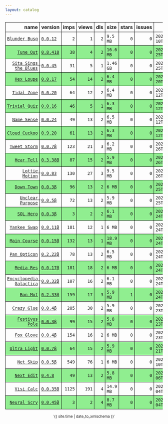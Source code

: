 ```yaml
---
layout: catalog
---
```


<style>
table {
    border-collapse: collapse;
}

td, th {
    border: 1px solid black;
    white-space: nowrap;
}

th, td {
    padding: 5px;
}

tr:nth-child(even) {
    background-color: Lightgreen;
}
</style>

| name | version | imps | views | dls | size | stars | issues | date | category |
| ---: | :------ | ---: | ----: | --: | :--- | -----:| -----: | ---- | :------- |
| [`Blunder Busq`](https://Blunder-Busq.github.io/App/) | [``0.0.12``](https://github.com/Blunder-Busq/App/releases/0.0.12) | `2` | `1` | `2` | `9.5 MB` | `0` | `0` | `2022-03-10T10:51:17Z` | [`productivity`](https://github.com/topics/appfair-productivity)  |
| [`Tune Out`](https://Tune-Out.github.io/App/) | [``0.8.418``](https://github.com/Tune-Out/App/releases/0.8.418) | `38` | `4` | `2` | `16.6 MB` | `0` | `0` | `2022-02-25T22:08:57Z` | [`music`](https://github.com/topics/appfair-music)  |
| [`Sita Sings the Blues`](https://Sita-Sings-the-Blues.github.io/App/) | [``0.0.45``](https://github.com/Sita-Sings-the-Blues/App/releases/0.0.45) | `31` | `5` | `1` | `1.46 GB` | `0` | `0` | `2022-02-25T14:24:44Z` | [`video`](https://github.com/topics/appfair-video)  |
| [`Hex Loupe`](https://Hex-Loupe.github.io/App/) | [``0.0.17``](https://github.com/Hex-Loupe/App/releases/0.0.17) | `54` | `14` | `2` | `6.4 MB` | `0` | `0` | `2022-02-20T09:22:27Z` | [`developer-tools`](https://github.com/topics/appfair-developer-tools)  |
| [`Tidal Zone`](https://Tidal-Zone.github.io/App/) | [``0.0.20``](https://github.com/Tidal-Zone/App/releases/0.0.20) | `64` | `12` | `2` | `6.4 MB` | `0` | `0` | `2022-02-12T16:07:15Z` | [`weather`](https://github.com/topics/appfair-weather)  |
| [`Trivial Quiz`](https://Trivial-Quiz.github.io/App/) | [``0.0.16``](https://github.com/Trivial-Quiz/App/releases/0.0.16) | `46` | `5` | `1` | `6.3 MB` | `0` | `0` | `2022-02-12T16:07:11Z` | [`games`](https://github.com/topics/appfair-games)  |
| [`Name Sense`](https://Name-Sense.github.io/App/) | [``0.0.24``](https://github.com/Name-Sense/App/releases/0.0.24) | `49` | `13` | `2` | `6.5 MB` | `0` | `0` | `2022-02-12T14:56:58Z` | [`education`](https://github.com/topics/appfair-education)  |
| [`Cloud Cuckoo`](https://Cloud-Cuckoo.github.io/App/) | [``0.9.20``](https://github.com/Cloud-Cuckoo/App/releases/0.9.20) | `61` | `13` | `2` | `6.3 MB` | `0` | `0` | `2022-02-12T14:52:58Z` | [`games`](https://github.com/topics/appfair-games)  |
| [`Tweet Storm`](https://Tweet-Storm.github.io/App/) | [``0.0.7β``](https://github.com/Tweet-Storm/App/releases/0.0.7) | `123` | `21` | `3` | `6.2 MB` | `0` | `0` | `2022-01-26T22:14:00Z` | [`social-networking`](https://github.com/topics/appfair-social-networking)  |
| [`Hear Tell`](https://Hear-Tell.github.io/App/) | [``0.3.38β``](https://github.com/Hear-Tell/App/releases/0.3.38) | `87` | `15` | `2` | `5.9 MB` | `0` | `0` | `2022-01-26T22:12:32Z` | [`healthcare-fitness`](https://github.com/topics/appfair-healthcare-fitness)  |
| [`Lottie Motion`](https://Lottie-Motion.github.io/App/) | [``0.0.83``](https://github.com/Lottie-Motion/App/releases/0.0.83) | `130` | `27` | `3` | `9.5 MB` | `0` | `0` | `2022-01-26T12:24:38Z` | [`developer-tools`](https://github.com/topics/appfair-developer-tools)  |
| [`Down Town`](https://Down-Town.github.io/App/) | [``0.0.3β``](https://github.com/Down-Town/App/releases/0.0.3) | `96` | `13` | `2` | `6 MB` | `0` | `0` | `2022-01-25T00:49:11Z` | [`travel`](https://github.com/topics/appfair-travel)  |
| [`Unclear Purpose`](https://Unclear-Purpose.github.io/App/) | [``0.0.5β``](https://github.com/Unclear-Purpose/App/releases/0.0.5) | `72` | `13` | `2` | `5.9 MB` | `0` | `0` | `2022-01-25T00:48:27Z` | [`finance`](https://github.com/topics/appfair-finance)  |
| [`SQL Hero`](https://SQL-Hero.github.io/App/) | [``0.0.3β``](https://github.com/SQL-Hero/App/releases/0.0.3) | `3` | `2` | `2` | `6.1 MB` | `0` | `0` | `2022-01-24T16:11:25Z` | [`developer-tools`](https://github.com/topics/appfair-developer-tools)  |
| [`Yankee Swap`](https://Yankee-Swap.github.io/App/) | [``0.0.11β``](https://github.com/Yankee-Swap/App/releases/0.0.11) | `181` | `12` | `1` | `6 MB` | `0` | `0` | `2022-01-24T14:24:10Z` | [`social-networking`](https://github.com/topics/appfair-social-networking)  |
| [`Main Course`](https://Main-Course.github.io/App/) | [``0.0.15β``](https://github.com/Main-Course/App/releases/0.0.15) | `132` | `13` | `1` | `18.9 MB` | `0` | `0` | `2022-01-24T14:09:10Z` | [`education`](https://github.com/topics/appfair-education)  |
| [`Pan Opticon`](https://Pan-Opticon.github.io/App/) | [``0.2.22β``](https://github.com/Pan-Opticon/App/releases/0.2.22) | `78` | `13` | `2` | `6.5 MB` | `0` | `0` | `2022-01-24T11:51:13Z` | [`sports`](https://github.com/topics/appfair-sports)  |
| [`Media Res`](https://Media-Res.github.io/App/) | [``0.0.17β``](https://github.com/Media-Res/App/releases/0.0.17) | `181` | `18` | `2` | `6 MB` | `0` | `0` | `2022-01-24T04:09:17Z` | [`lifestyle`](https://github.com/topics/appfair-lifestyle)  |
| [`Encyclopedia Galactica`](https://Encyclopedia-Galactica.github.io/App/) | [``0.0.32β``](https://github.com/Encyclopedia-Galactica/App/releases/0.0.32) | `107` | `16` | `2` | `6.1 MB` | `0` | `0` | `2022-01-24T02:35:43Z` | [`reference`](https://github.com/topics/appfair-reference)  |
| [`Bon Mot`](https://Bon-Mot.github.io/App/) | [``0.2.33β``](https://github.com/Bon-Mot/App/releases/0.2.33) | `159` | `17` | `3` | `5.9 MB` | `1` | `0` | `2022-01-24T01:55:01Z` | [`reference`](https://github.com/topics/appfair-reference)  |
| [`Crazy Glue`](https://Crazy-Glue.github.io/App/) | [``0.0.4β``](https://github.com/Crazy-Glue/App/releases/0.0.4) | `205` | `30` | `2` | `5.9 MB` | `0` | `0` | `2022-01-23T23:13:56Z` | [`graphics-design`](https://github.com/topics/appfair-graphics-design)  |
| [`Festivus Pole`](https://Festivus-Pole.github.io/App/) | [``0.0.3β``](https://github.com/Festivus-Pole/App/releases/0.0.3) | `99` | `15` | `2` | `5.8 MB` | `0` | `0` | `2022-01-23T23:13:54Z` | [`entertainment`](https://github.com/topics/appfair-entertainment)  |
| [`Fox Glove`](https://Fox-Glove.github.io/App/) | [``0.0.4β``](https://github.com/Fox-Glove/App/releases/0.0.4) | `154` | `16` | `2` | `6 MB` | `0` | `0` | `2022-01-23T23:13:52Z` | [`utilities`](https://github.com/topics/appfair-utilities)  |
| [`Ultra Light`](https://Ultra-Light.github.io/App/) | [``0.0.7β``](https://github.com/Ultra-Light/App/releases/0.0.7) | `64` | `15` | `2` | `5.9 MB` | `0` | `0` | `2022-01-21T14:04:24Z` | [`news`](https://github.com/topics/appfair-news)  |
| [`Net Skip`](https://Net-Skip.github.io/App/) | [``0.0.5β``](https://github.com/Net-Skip/App/releases/0.0.5) | `549` | `76` | `1` | `6 MB` | `0` | `0` | `2022-01-10T00:38:53Z` | [`productivity`](https://github.com/topics/appfair-productivity)  |
| [`Next Edit`](https://Next-Edit.github.io/App/) | [``0.4.8``](https://github.com/Next-Edit/App/releases/0.4.8) | `49` | `13` | `2` | `5.8 MB` | `0` | `0` | `2021-12-06T03:02:59Z` | [`productivity`](https://github.com/topics/appfair-productivity)  |
| [`Visi Calc`](https://Visi-Calc.github.io/App/) | [``0.0.35β``](https://github.com/Visi-Calc/App/releases/0.0.35) | `1125` | `191` | `4` | `14.9 MB` | `0` | `0` | `2021-12-04T14:58:06Z` | [`business`](https://github.com/topics/appfair-business)  |
| [`Neural Scry`](https://Neural-Scry.github.io/App/) | [``0.0.45β``](https://github.com/Neural-Scry/App/releases/0.0.45) | `3` | `2` | `4` | `8.7 MB` | `0` | `0` | `2021-12-04T02:37:55Z` | [`medical`](https://github.com/topics/appfair-medical)  |

<center><small>`{{ site.time | date_to_xmlschema }}`</small></center>
